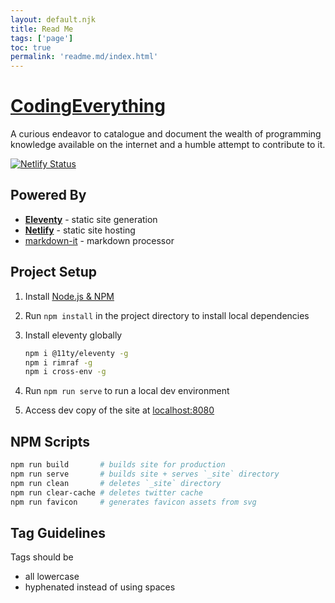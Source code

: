 ```yaml
---
layout: default.njk
title: Read Me
tags: ['page']
toc: true
permalink: 'readme.md/index.html'
---
```


# [CodingEverything](http://www.codingeverything.com/)

A curious endeavor to catalogue and document the wealth of programming knowledge available on the internet and a humble attempt to contribute to it.

[![Netlify Status](https://api.netlify.com/api/v1/badges/8c235c25-e00e-4445-b3c1-b215b14df0e8/deploy-status)](https://app.netlify.com/sites/codingeverything/deploys)


## Powered By

* [**Eleventy**](https://www.11ty.io) - static site generation
* [**Netlify**](https://www.netlify.com/) - static site hosting
* [markdown-it](https://github.com/markdown-it/markdown-it) - markdown processor


## Project Setup

1. Install [Node.js & NPM](https://nodejs.org/en/download/)
2. Run `npm install` in the project directory to install local dependencies
3. Install eleventy globally

    ```bash
    npm i @11ty/eleventy -g
    npm i rimraf -g
    npm i cross-env -g
    ```

4. Run `npm run serve` to run a local dev environment
5. Access dev copy of the site at [localhost:8080](http://localhost:8080)

## NPM Scripts

```bash
npm run build       # builds site for production
npm run serve       # builds site + serves `_site` directory
npm run clean       # deletes `_site` directory
npm run clear-cache # deletes twitter cache
npm run favicon     # generates favicon assets from svg
```

## Tag Guidelines

Tags should be

* all lowercase
* hyphenated instead of using spaces
